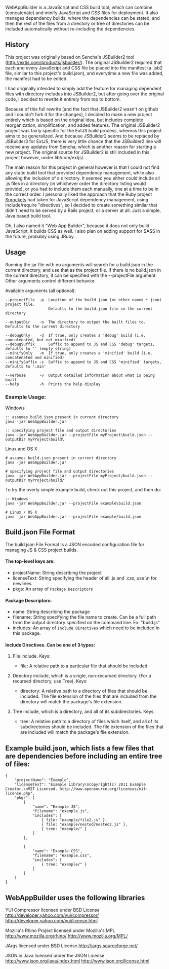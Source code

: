 WebAppBuilder is a JavaScript and CSS build tool, which can combine (concatenate) and minify JavaScript and CSS files for deployment. It also manages dependency builds, where the dependencies can be stated, and then the rest of the files from a directory or tree of directories can be included automatically without re-including the dependencies.


## History

This project was originally based on Sencha's JSBuilder2 tool (http://extjs.com/products/jsbuilder/). The original JSBuilder2 required that each and every JavaScript and CSS file be placed into the manifest (a .jsb2 file, similar to this project's build.json), and everytime a new file was added, the manifest had to be edited. 

I had originally intended to simply add the feature for managing dependent files with directory includes into JSBuilder2, but after going over the original code, I decided to rewrite it entirely from top to bottom. 

Because of this full rewrite (and the fact that JSBuilder2 wasn't on github and I couldn't fork it for the changes), I decided to make a new project entirely which is based on the original idea, but includes complete reorganization, simplification, and added features. The original JSBuilder2 project was fairly specific for the ExtJS build process, whereas this project aims to be generalized. And because JSBuilder2 seems to be replaced by JSBuilder3 for ExtJS, there is very little chance that the JSBuilder2 line will receive any updates from Sencha, which is another reason for starting a new project. The original source for JSBuilder2 is still included in this project however, under lib/com/extjs/.

The main reason for this project in general however is that I could not find any static build tool that provided dependency management, while also allowing the inclusion of a directory. It seemed you either could include all .js files in a directory (in whichever order the directory listing would provide), or you had to include them each manually, one at a time to be in the correct order. I personally liked the approach that the Ruby project [Sprockets](https://github.com/sstephenson/sprockets) had taken for JavaScript dependency management, using include/require "directives", so I decided to create something similar that didn't need to be served by a Rails project, or a server at all. Just a simple, Java based build tool. 

Oh, I also named it "Web App Builder", because it does not only build JavaScript, it builds CSS as well. I also plan on adding support for SASS in the future, probably using JRuby.


## Usage

Running the jar file with no arguments will search for a build.json in the current directory, and use that as the project file. If there is no build.json in the current directory, it can be specified with the --projectFile argument. Other arguments control different behavior.

Available arguments (all optional):

    --projectFile  -p  Location of the build.json (or other named *.json) project file.
                       Defaults to the build.json file in the current directory
                       
    --outputDir    -o  The directory to output the built files to. Defaults to the current directory

    --debugOnly    -d  If true, only creates a 'debug' build (i.e. concatenated, but not minified)
    --debugSuffix      Suffix to append to JS and CSS 'debug' targets, defaults to '' (empty string)
    --minifyOnly   -m  If true, only creates a 'minified' build (i.e. concatenated and minified)
    --minifySuffix -s  Suffix to append to JS and CSS 'minified' targets, defaults to '.min'

    --verbose      -v  Output detailed information about what is being built
    --help         -h  Prints the help display



### Example Usage:

Windows

    :: assumes build.json present in current directory
    java -jar WebAppBuilder.jar   

    :: specifying project file and output directories
    java -jar WebAppBuilder.jar --projectFile myProject\build.json --outputDir myProject\build\

Linux and OS X

    # assumes build.json present in current directory
    java -jar WebAppBuilder.jar

    # specifying project file and output directories
    java -jar WebAppBuilder.jar --projectFile myProject/build.json --outputDir myProject/build/


To try the overly simple example build, check out this project, and then do:

    :: Windows
    java -jar WebAppBuilder.jar --projectFile example\build.json   

    # Linux / OS X
    java -jar WebAppBuilder.jar --projectFile example/build.json



## Build.json File Format
The build.json File Format is a JSON encoded configuration file for managing JS & CSS 
project builds.

#### The top-level keys are:

- projectName:  String describing the project
- licenseText:  String specifying the header of all .js and .css, use \n for
                newlines.
- pkgs:         An array of `Package Descriptors`


#### Package Descriptors:

- name:         String describing the package 
- filename:     String specifying the file name to create. Can be a full path
                from the output directory specified on the command line.
                Ex: "build.js"
- includes:     An array of `Include Directives` which need to be included in this
                package.


#### Include Directives. Can be one of 3 types:

1) File include. Keys:

   - file:      A relative path to a particular file that should be included.

2) Directory include, which is a single, non-recursed directory. (For a recursed
directory, use Tree). Keys:

   - directory: A relative path to a directory of files that should be included.
                The file extension of the files that are included from the directory 
                will match the package's file extension.

3) Tree include, which is a directory, and all of its subdirectories. Keys:

   - tree:      A relative path to a directory of files which itself, and all of its
                subdirectories should be included. The file extension of the files 
                that are included will match the package's file extension.



## Example build.json, which lists a few files that are dependencies before including an entire tree of files:
	{
		"projectName": "Example",
		"licenseText": "Example Library\nCopyright(c) 2011 Example Creator.\nMIT Licensed. http://www.opensource.org/licenses/mit-license.php",
		"pkgs": [
			{
				"name": "Example JS",
				"filename": "example.js",
				"includes": [
					{ file: "example/file2.js" },
					{ file: "example/nested/nested2.js" },
					{ tree: "example/" }
				]
			},

			{
				"name": "Example CSS",
				"filename": "example.css",
				"includes": [
					{ tree: "example/" }
				]
			}
		]
	}



WebAppBuilder uses the following libraries
------------------------------------------
YUI Compressor licensed under BSD License
http://developer.yahoo.com/yui/compressor/
http://developer.yahoo.com/yui/license.html

Mozilla's Rhino Project licensed under Mozilla's MPL
http://www.mozilla.org/rhino/
http://www.mozilla.org/MPL/

JArgs licensed under BSD License
http://jargs.sourceforge.net/

JSON in Java licensed under the JSON License
http://www.json.org/java/index.html
http://www.json.org/license.html
